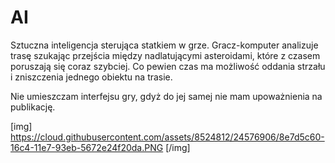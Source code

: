 # AI

Sztuczna inteligencja sterująca statkiem w grze.
Gracz-komputer analizuje trasę szukając przejścia między nadlatującymi asteroidami, które z czasem poruszają się coraz szybciej.
Co pewien czas ma możliwość oddania strzału i zniszczenia jednego obiektu na trasie.

Nie umieszczam interfejsu gry, gdyż do jej samej nie mam upoważnienia na publikację.

[img] https://cloud.githubusercontent.com/assets/8524812/24576906/8e7d5c60-16c4-11e7-93eb-5672e24f20da.PNG [/img]

